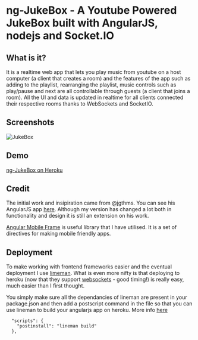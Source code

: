 # ng-JukeBox - A Youtube Powered JukeBox built with AngularJS, nodejs and Socket.IO

## What is it?
It is a realtime web app that lets you play music from youtube on a host computer (a client that creates a room) and the features of the app such as adding to the playlist, rearranging the playlist, music controls such as play/pause and next are all controllable through guests (a client that joins a room). All the UI and data is updated in realtime for all clients connected their respective rooms thanks to WebSockets and SocketIO.

## Screenshots
![JukeBox](http://cl.ly/image/1l1Z0i3u1D2W/Screen%20Shot%202013-10-25%20at%2014.16.00.png)

## Demo
[ng-JukeBox on Heroku](http://ng-jukebox.herokuapp.com/)

## Credit
The initial work and insipiration came from @jgthms. You can see his AngularJS app [here](https://github.com/jgthms/juketube). Although my version has changed a lot both in functionality and design it is still an extension on his work.

[Angular Mobile Frame](https://github.com/herschel666/angular-mobile-frame) is useful library that I have utilised. It is a set of directives for making mobile friendly apps.


## Deployment
To make working with frontend frameworks easier and the eventual deployment I use [limeman](https://github.com/testdouble/heroku-buildpack-lineman). What is even more nifty is that deploying to heroku (now that they support [websockets](https://devcenter.heroku.com/articles/node-websockets) - good timing!) is really easy, much easier than I first thought.

You simply make sure all the dependancies of lineman are present in your package.json and then add a postscript command in the file so that you can use lineman to build your angularjs app on heroku. More info [here](http://stackoverflow.com/questions/13784600/how-to-deploy-node-app-that-uses-grunt-to-heroku)
```
  "scripts": {
    "postinstall": "lineman build"
  },
```

